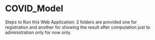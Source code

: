 # COVID_Model
Steps to Run this Web Application:
2 folders are provided one for registration and another for showing the result after computation just to administration only 
  for now only.
  
